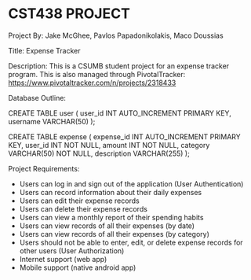 # CST438 PROJECT
Project By: Jake McGhee, Pavlos Papadonikolakis, Maco Doussias

Title:       Expense Tracker

Description: This is a CSUMB student project for an expense tracker program.
This is also managed through PivotalTracker: https://www.pivotaltracker.com/n/projects/2318433




Database Outline:

CREATE TABLE user (
    user_id INT AUTO_INCREMENT PRIMARY KEY,
    username VARCHAR(50)
);

CREATE TABLE expense (
    expense_id INT AUTO_INCREMENT PRIMARY KEY,
    user_id INT NOT NULL,
    amount INT NOT NULL,
    category VARCHAR(50) NOT NULL,
    description VARCHAR(255)
);


Project Requirements:
- Users can log in and sign out of the application (User Authentication)
- Users can record information about their daily expenses
- Users can edit their expense records
- Users can delete their expense records
- Users can view a monthly report of their spending habits
- Users can view records of all their expenses (by date)
- Users can view records of all their expenses (by category)
- Users should not be able to enter, edit, or delete expense records for other users (User Authorization)
- Internet support (web app)
- Mobile support (native android app)
